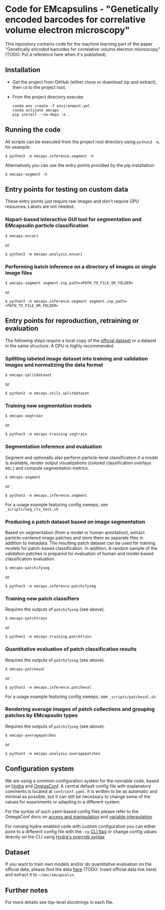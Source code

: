# Code for EMcapsulins - "Genetically encoded barcodes for correlative volume electron microscopy"

This repository contains code for the machine learning part of the paper "Genetically encoded barcodes for correlative volume electron microscopy" (TODO: Put a reference here when it's published).



## Installation

- Get the project from GitHub (either clone or download zip and extract), then `cd` to the project root.

- From the project directory execute:

    ```
    conda env create -f environment.yml
    conda activate emcaps
    pip install --no-deps -e .
    ```


## Running the code

All scripts can be executed from the project root directory using `python3 -m`, for example:

    $ python3 -m emcaps.inference.segment -h

Alternatively you can use the entry points provided by the pip installation:

    $ emcaps-segment -h


## Entry points for testing on custom data

These entry points just require raw images and don't require GPU resources. Labels are not needed.

### Napari-based interactive GUI tool for segmentation and EMcapsulin particle classification

    $ emcaps-encari

or

    $ python3 -m emcaps.analysis.encari

### Performing batch inference on a directory of images or single image files

    $ emcaps-segment segment.inp_path=<PATH_TO_FILE_OR_FOLDER>

or

    $ python3 -m emcaps.inference.segment segment.inp_path=<PATH_TO_FILE_OR_FOLDER>


## Entry points for reproduction, retraining or evaluation

The following steps require a local copy of the [official dataset](#dataset) or a dataset in the same structure. A GPU is highly recommended.


### Splitting labeled image dataset into training and validation images and normalizing the data format

    $ emcaps-splitdataset

or

    $ python3 -m emcaps.utils.splitdataset

### Training new segmentation models

    $ emcaps-segtrain

or

    $ python3 -m emcaps.training.segtrain

### Segmentation inference and evaluation

Segment and optionally also perform particle-level classification if a model is available, render output visualizations (colored classification overlays etc.) and compute segmentation metrics.

    $ emcaps-segment

or

    $ python3 -m emcaps.inference.segment

For a usage example featuring config sweeps, see `_scripts/seg_cls_test.sh`

### Producing a patch dataset based on image segmentation

Based on segmentation (from a model or human annotation), extract particle-centered image patches and store them as separate files in addition to metadata. The resulting patch dataset can be used for training models for patch-based classification. In addition, A random sample of the validation patches is prepared for evaluation of human and model-based classification evaluation.

    $ emcaps-patchifyseg

or

    $ python3 -m emcaps.inference.patchifyseg

### Training new patch classifiers

Requires the outputs of `patchifyseg` (see above).

    $ emcaps-patchtrain

or

    $ python3 -m emcaps.training.patchtrain

### Quantitative evaluation of patch classification results

Requires the outputs of `patchifyseg` (see above).

    $ emcaps-patcheval

or

    $ python3 -m emcaps.inference.patcheval

For a usage example featuring config sweeps, see `_scripts/patcheval.sh`

### Rendering average images of patch collections and grouping patches by EMcapsulin types

Requires the outputs of `patchifyseg` (see above).

    $ emcaps-averagepatches

or

    $ python3 -m emcaps.analysis.averagepatches


## Configuration system

We are using a common configuration system for the runnable code, based on [Hydra](https://hydra.cc/docs/1.2/intro/) and [OmegaConf](https://omegaconf.readthedocs.io/en/2.2_branch/).
A central default config file with explanatory comments is located at `conf/conf.yaml`.
It is written to be as automatic and minimal as possible, but it can still be necessary to change some of the values for experiments or adapting to a different system.

For the syntax of such yaml-based config files please refer to the OmegaConf docs on [access and manipulation](https://omegaconf.readthedocs.io/en/2.2_branch/usage.html#access-and-manipulation) and [variable interpolation](https://omegaconf.readthedocs.io/en/2.2_branch/usage.html#variable-interpolation)

For running hydra-enabled code with custom configuration you can either point to a different config file with the `-cp` [CLI flag](https://hydra.cc/docs/1.2/advanced/hydra-command-line-flags/) or change config values directly on the CLI using [Hydra's override syntax](https://hydra.cc/docs/1.2/advanced/override_grammar/basic/)


## Dataset

If you want to train own models and/or do quantitative evaluation on the official data, please find the data [here](https://drive.google.com/drive/folders/1S-dwZx0kHY3HuIiAXMyFlezsfOJmwYut?usp=share_link) (TODO: Insert official data link here) and extract it to `~/emc/emcapsulin`.



## Further notes

For more details see top-level docstrings in each file.
